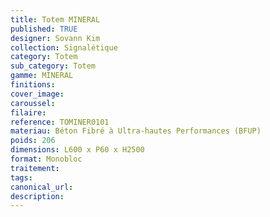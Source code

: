 ```yaml
---
title: Totem MINERAL 
published: TRUE
designer: Sovann Kim
collection: Signalétique
category: Totem
sub_category: Totem
gamme: MINERAL
finitions: 
cover_image: 
caroussel: 
filaire: 
reference: TOMINER0101
materiau: Béton Fibré à Ultra-hautes Performances (BFUP)
poids: 206
dimensions: L600 x P60 x H2500
format: Monobloc
traitement: 
tags: 
canonical_url: 
description: 
---
```

